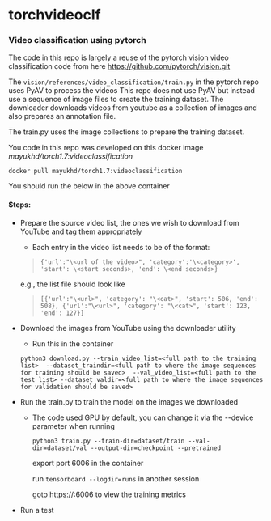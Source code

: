 # torchvideoclf

### Video classification using pytorch

The code in this repo is largely a reuse of the pytorch vision video classification code from here https://github.com/pytorch/vision.git

The `vision/references/video_classification/train.py` in the pytorch repo uses PyAV to process the videos
This repo does not use PyAV but instead use a sequence of image files to create the training dataset. The downloader downloads videos from youtube as a collection of images and also prepares an annotation file.

The train.py uses the image collections to prepare the training dataset.

You code in this repo was developed on this docker image *mayukhd/torch1.7:videoclassification*

`docker pull mayukhd/torch1.7:videoclassification`

You should run the below in the above container

#### Steps:

- Prepare the source video list, the ones we wish to download from YouTube and tag them appropriately
    - Each entry in the video list needs to be of the format: 
    
    > `{'url':"\<url of the video>", 'category':'\<category>', 'start': \<start seconds>, 'end': \<end seconds>}`
     
     e.g., the list file should look like
     
    > `[{'url':"\<url>", 'category': "\<cat>", 'start': 506, 'end': 508},
        {'url':"\<url>", 'category': "\<cat>", 'start': 123, 'end': 127}]`

- Download the images from YouTube using the downloader utility
  - Run this in the container 
  
  `python3 download.py --train_video_list=<full path to the training list> 
  --dataset_traindir=<full path to where the image sequences for training should be saved> 
  --val_video_list=<full path to the test list> --dataset_valdir=<full path to where the image sequences for validation should be saved>`

- Run the train.py to train the model on the images we downloaded
  - The code used GPU by default, you can change it via the --device parameter when running
    
    `python3 train.py --train-dir=dataset/train --val-dir=dataset/val --output-dir=checkpoint --pretrained`
    
    export port 6006 in the container
    
    run `tensorboard --logdir=runs` in another session 
    
    goto https://<url>:6006 to view the training metrics

- Run a test
